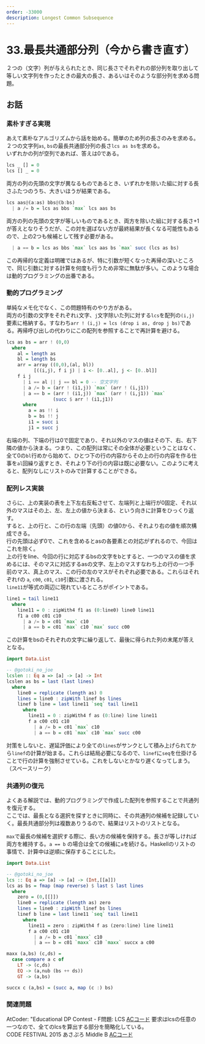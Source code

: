 ```yaml
---
order: -33000
description: Longest Common Subsequence
---
```


# 33.最長共通部分列（今から書き直す）

２つの（文字）列が与えられたとき、同じ長さでそれぞれの部分列を取り出して等しい文字列を作ったときの最大の長さ、あるいはそのような部分列を求める問題。

## お話

### 素朴すぎる実現

あえて素朴なアルゴリズムから話を始める。簡単のため列の長さのみを求める。  
２つの文字列`as`, `bs`の最長共通部分列の長さ`lcs as bs`を求める。  
いずれかの列が空列であれば、答えは0である。

```haskell
lcs _ [] = 0
lcs [] _ = 0
```

両方の列の先頭の文字が異なるものであるとき、いずれかを除いた組に対する長さふたつのうち、大きいほうが結果である。

```haskell
lcs aas@(a:as) bbs@(b:bs)
  | a /= b = lcs as bbs `max` lcs aas bs
```

両方の列の先頭の文字が等しいものであるとき、両方を除いた組に対する長さ+1が答えとなりそうだが、この対を選ばない方が最終結果が長くなる可能性もあるので、上の2つも候補として残す必要がある。

```haskell
  | a == b = lcs as bbs `max` lcs aas bs `max` succ (lcs as bs)
```

この再帰的な定義は明確ではあるが、特に引数が短くなった再帰の深いところで、同じ引数に対する計算を何度も行うため非常に無駄が多い。このような場合は動的プログラミングの出番である。

### 動的プログラミング

単純なメモ化でなく、この問題特有のやり方がある。  
両方の引数の文字をそれぞれ`i`文字、`j`文字除いた列に対する`lcs`を配列の`(i,j)`要素に格納する。すなわち`arr ! (i,j) = lcs (drop i as, drop j bs)`である。再帰呼び出しの代わりにこの配列を参照することで再計算を避ける。

```haskell
lcs as bs = arr ! (0,0)
  where
    al = length as
    bl = length bs
    arr = array ((0,0),(al, bl))
          [((i,j), f i j) | i <- [0..al], j <- [0..bl]]
    f i j
      | i == al || j == bl = 0 -- 空文字列
      | a /= b = (arr ! (i1,j)) `max` (arr ! (i,j1))
      | a == b = (arr ! (i1,j)) `max` (arr ! (i,j1)) `max`
                 (succ $ arr ! (i1,j1))
      where
        a = as !! i
        b = bs !! j
        i1 = succ i
        j1 = succ j
```

右端の列、下端の行は0で固定であり、それ以外のマスの値はその下、右、右下隣の値から決まる。つまり、この配列は常にその全体が必要ということはなく、全て0の`bl`行めから始めて、ひとつ下の行の内容からその上の行の内容を作る仕事を`al`回繰り返すとき、それより下の行の内容は既に必要ない。このように考えると、配列なしにリストのみで計算することができる。

### 配列レス実装

さらに、上の実装の表を上下左右反転させて、左端列と上端行が0固定、それ以外のマスはその上、左、左上の値から決まる、という向きに計算をひっくり返す。  
すると、上の行と、この行の左端（先頭）の値0から、それより右の値を順次構成できる。  
行の先頭は必ず0で、これを含めるとasの各要素との対応がずれるので、今回はこれを除く。  
上の行をline、今回の行に対応するbsの文字をbとすると、一つのマスの値を求めるには、そのマスに対応するasの文字、左上のマスすなわち上の行の一つ手前のマス、真上のマス、この行の左のマスがそれぞれ必要である。これらはそれぞれ`f`の `a`, `c00`, `c01`, `c10`引数に渡される。  
`line11`が等式の両辺に現れているところがポイントである。

```haskell
line1 = tail line11
  where
    line11 = 0 : zipWith4 f1 as (0:line0) line0 line11
    f1 a c00 c01 c10
      | a /= b = c01 `max` c10
      | a == b = c01 `max` c10 `max` succ c00
```

この計算をbsのそれぞれの文字に繰り返して、最後に得られた列の末尾が答えとなる。

```haskell
import Data.List

-- @gotoki_no_joe
lcslen :: Eq a => [a] -> [a] -> Int
lcslen as bs = last (last lines)
  where
    line0 = replicate (length as) 0
    lines = line0 : zipWith linef bs lines
    linef b line = last line11 `seq` tail line11
      where
        line11 = 0 : zipWith4 f as (0:line) line line11
        f a c00 c01 c10
          | a /= b = c01 `max` c10
          | a == b = c01 `max` c10 `max` succ c00
```

対策をしないと、遅延評価により全ての`lines`がサンクとして積み上げられてから`linef`の計算が始まる。これらは結局必要になるので、`linef`に`seq`を仕掛けることで行の計算を強制させている。これをしないとかなり遅くなってしまう。（スペースリーク）

### 共通列の復元

よくある解説では、動的プログラミングで作成した配列を参照することで共通列を復元する。  
ここでは、最長となる選択を探すときに同時に、その共通列の候補を記録していく。最長共通部分列は複数ありうるので、結果はリストのリストとなる。

`max`で最長の候補を選択する際に、長い方の候補を保持する。長さが等しければ両方を維持する。`a == b` の場合は全ての候補に`a`を続ける。Haskellのリストの事情で、計算中は逆順に保存することにした。

```haskell
import Data.List

-- @gotoki_no_joe
lcs :: Eq a => [a] -> [a] -> (Int,[[a]])
lcs as bs = fmap (map reverse) $ last $ last lines
  where
    zero = (0,[[]])
    line0 = replicate (length as) zero
    lines = line0 : zipWith linef bs lines
    linef b line = last line11 `seq` tail line11
      where
        line11 = zero : zipWith4 f as (zero:line) line line11
        f a c00 c01 c10
          | a /= b = c01 `maxx` c10
          | a == b = c01 `maxx` c10 `maxx` succx a c00

maxx (a,bs) (c,ds) =
  case compare a c of
    LT -> (c,ds)
    EQ -> (a,nub (bs ++ ds))
    GT -> (a,bs)

succx c (a,bs) = (succ a, map (c :) bs)
```

### 関連問題

AtCoder: "Educational DP Contest - F問題: LCS [ACコード](https://atcoder.jp/contests/dp/submissions/23167812) 要求はlcsの任意の一つなので、全てのlcsを算出する部分を簡略化している。  
CODE FESTIVAL 2015 あさぷろ Middle B [ACコード](https://atcoder.jp/contests/code-festival-2015-morning-middle/submissions/23168078)



